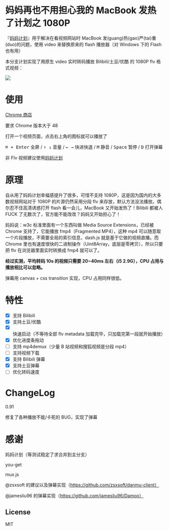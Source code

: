 # 妈妈再也不用担心我的 MacBook 发热了计划之 1080P

『[妈妈计划](https://github.com/zythum/mama2/)』用于解决在看视频网站时 MacBook 发(guang)热(gao)严(tai)重(duo)的问题，使用 video 来替换原来的 flash 播放器（对 Windows 下的 Flash 也有用）

本分支计划实现了用原生 video 实时转码播放 Bilibili/土豆/优酷 的 1080P flv 格式视频：

![](https://raw.githubusercontent.com/nareix/mama-hd/master/screenshot.png)

# 使用

[Chrome 商店](https://chrome.google.com/webstore/detail/mama-hd/hoihfdmeofbkbbjpieicemdhmjgfdihm?hl=zh-CN&gl=ID)

要求 Chrome 版本大于 48

打开一个视频页面，点击右上角的图标就可以播放了

 <kbd>⌘ + Enter</kbd> 全屏 / <kbd>↑ ↓</kbd> 音量 / <kbd>← →</kbd> 快进快退 / <kbd>M</kbd> 静音 / <kbd>Space</kbd> 暂停 / <kbd>D</kbd> 打开弹幕

非 Flv 视频建议使用[妈妈计划](https://github.com/zythum/mama2/)

# 原理

自从用了妈妈计划幸福感提升了很多，可惜不支持 1080P，这是因为国内的大多数视频网站对于 1080P 的片源仍然采用分段 flv 来存放，默认方法没法播放。偶尔忍不住高清诱惑打开 flash 看一会儿，MacBook 又开始发热了！Bilibili 都被人 FUCK 了无数次了，官方能不能改改？妈妈又开始担心了！

妈妈说：w3c 标准里面有一个东西叫做 Media Source Extensions，已经被 Chrome 支持了，它能播放 fmp4（Fragmented MP4），这种 mp4 可以随意取一个片段播放，不需要全局的索引信息，dash.js 就是基于它做的视频直播。而 Chrome 里也有速度很快的二进制操作（Uint8Array，底层是零拷贝），所以只要把 flv 在浏览器里面实时转换成 fmp4 就可以了。

**经过实测，平均转码 10s 的视频只需要 20~40ms 左右（i5 2.9G），CPU 占用与播放相比可以忽略。**

弹幕用 canvas + css transition 实现，CPU 占用同样很低。

# 特性

- [x] 支持 Bilibili
- [x] 支持土豆/优酷
- [x] 快速启动（不等待全部 flv metadata 加载完毕，只加载完第一段就开始播放）
- [x] 优化进度条拖动
- [ ] 支持 mp4demux（少量 B 站视频和搜狐视频是分段 mp4）
- [ ] 支持视频下载
- [x] 支持 Bilibili 弹幕
- [x] 支持土豆弹幕
- [ ] 优化转码速度

# ChangeLog

0.91

修复了各种播放不能/卡死的 BUG，实现了弹幕

# 感谢

妈妈计划（等测试稳定了求合并到主分支）

you-get

mux.js

@zsxsoft 的建议以及弹幕实现（https://github.com/zsxsoft/danmu-client）

@jamesliu96 的弹幕实现（https://github.com/jamesliu96/Damoo）

## License

MIT